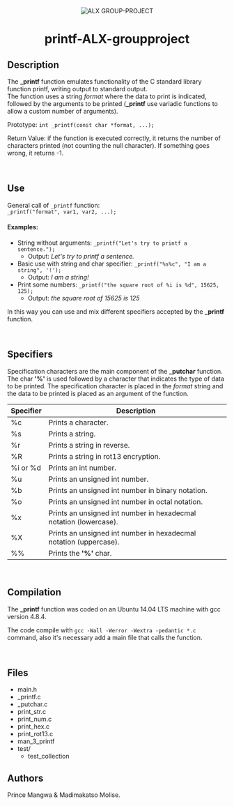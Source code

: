 <div align=center>  
    <img  
    style="text-align:center"   
    alt="ALX GROUP-PROJECT"/>  
    <h1 align="center"> printf-ALX-groupproject </h1>  
</div>

## Description

The **_printf** function emulates functionality of the C standard library function printf, writing output to standard output.  
The function uses a string *format* where the data to print is indicated, followed by the arguments to be printed (**_printf** use variadic functions to allow a custom number of arguments). 

Prototype: ``int _printf(const char *format, ...);``

Return Value: if the function is executed correctly, it returns the number of characters printed (not counting the null character). If something goes wrong, it returns -1.

<br>

## Use

General call of `_printf` function:  
``_printf("format", var1, var2, ...);``

#### Examples:

* String without arguments: ``_printf("Let's try to printf a sentence.");``
    * Output: *Let's try to printf a sentence.*
* Basic use with string and char specifier: ``_printf("%s%c", "I am a string", '!');``
    * Output: *I am a string!*
* Print some numbers: ``_printf("the square root of %i is %d", 15625, 125);``
    * Output: *the square root of 15625 is 125*

In this way you can use and mix different specifiers accepted by the **_printf** function.

<br>

## Specifiers

Specification characters are the main component of the **_putchar** function.
The char **'%'** is used followed by a character that indicates the type of data to be printed.
The specification character is placed in the *format* string and the data to be printed is placed as an argument of the function.

| Specifier | Description                                       |
|-----------|---------------------------------------------------|
| %c        | Prints a character.                               |
| %s        | Prints a string.                                  |
| %r        | Prints a string in reverse.                       |
| %R        | Prints a string in rot13 encryption.                                          |          |
| %i or %d  | Prints an int number.                             |
| %u        | Prints an unsigned int number.                    |
| %b        | Prints an unsigned int number in binary notation. |
| %o        | Prints an unsigned int number in octal notation. |
| %x        | Prints an unsigned int number in hexadecmal notation (lowercase). |
| %X        | Prints an unsigned int number in hexadecmal notation (uppercase). |
| %%        | Prints the **'%'** char.                   |

<br>

## Compilation

The **_printf** function was coded on an Ubuntu 14.04 LTS machine with gcc version 4.8.4.

The code compile with ``gcc -Wall -Werror -Wextra -pedantic *.c`` command, also it's necessary add a main file that calls the function.

<br>

## Files

- main.h
- _printf.c
- _putchar.c
- print_str.c
- print_num.c
- print_hex.c
- print_rot13.c
- man_3_printf
- test/
    - test_collection

## Authors

Prince Mangwa & Madimakatso Molise.
